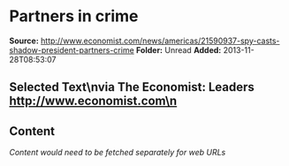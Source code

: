 # Partners in crime

**Source:** http://www.economist.com/news/americas/21590937-spy-casts-shadow-president-partners-crime
**Folder:** Unread
**Added:** 2013-11-28T08:53:07


## Selected Text\nvia The Economist: Leaders http://www.economist.com\n

## Content
*Content would need to be fetched separately for web URLs*
